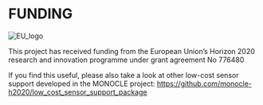 
# FUNDING

![EU_logo](https://ec.europa.eu/easme/sites/easme-site/files/euflag.png)

This project has received funding from the European Union’s Horizon 2020 research and innovation programme under grant agreement No 776480

If you find this useful, please also take a look at other low-cost sensor support developed in the MONOCLE project: https://github.com/monocle-h2020/low_cost_sensor_support_package
